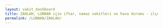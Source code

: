 ```yaml
---
layout: vakit_dashboard
title: ZAHLAH, LUBNAN için iftar, namaz vakitleri ve hava durumu - ilçe/eyalet seç
permalink: /LUBNAN/ZAHLAH/
---
```


<script type="text/javascript">
  var GLOBAL_COUNTRY = 'LUBNAN';
  var GLOBAL_CITY = 'ZAHLAH';
  var GLOBAL_STATE = '';
  var lat = 72;
  var lon = 21;
</script>
